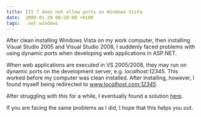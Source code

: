 ```yaml
---
title: IIS 7 does not allow ports on Windows Vista
date:  2009-01-29 08:28:00 +0100
tags:  .net windows
---
```


After clean installing Windows Vista on my work computer, then installing Visual
Studio 2005 and Visual Studio 2008, I suddenly faced problems with using dynamic
ports when developing web applications in ASP.NET.

When web applications are executed in VS 2005/2008, they may run on dynamic ports
on the development server, e.g. *localhost:12345*. This worked before my computer
was clean installed. After installing, however, I found myself being redirected
to *www.localhost.com:12345*.

After struggling with this for a while, I eventually found a solution
[here](http://bvencel.blogspot.com/2008/05/aspnet-development-server-problems.html).

If you are facing the same problems as I did, I hope that this helps you out.